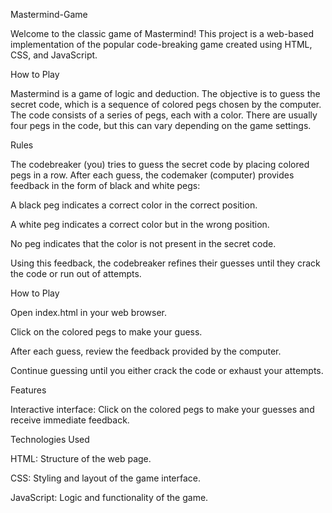 Mastermind-Game

Welcome to the classic game of Mastermind! This project is a web-based implementation of the popular code-breaking game created using HTML, CSS, and JavaScript.

How to Play

Mastermind is a game of logic and deduction. The objective is to guess the secret code, which is a sequence of colored pegs chosen by the computer. The code consists of a series of pegs, each with a color. There are usually four pegs in the code, but this can vary depending on the game settings.

Rules

The codebreaker (you) tries to guess the secret code by placing colored pegs in a row.
After each guess, the codemaker (computer) provides feedback in the form of black and white pegs:

A black peg indicates a correct color in the correct position.

A white peg indicates a correct color but in the wrong position.

No peg indicates that the color is not present in the secret code.

Using this feedback, the codebreaker refines their guesses until they crack the code or run out of attempts.


How to Play

Open index.html in your web browser.

Click on the colored pegs to make your guess.

After each guess, review the feedback provided by the computer.

Continue guessing until you either crack the code or exhaust your attempts.


Features

Interactive interface: Click on the colored pegs to make your guesses and receive immediate feedback.

Technologies Used

HTML: Structure of the web page.

CSS: Styling and layout of the game interface.

JavaScript: Logic and functionality of the game.

